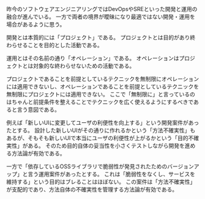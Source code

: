 昨今のソフトウェアエンジニアリングではDevOpsやSREといった開発と運用の融合が進んでいる。
一方で両者の境界が曖昧になり最適ではない開発・運用を場合があるように思う。

開発とは本質的には「プロジェクト」である。
プロジェクトとは目的があり終わらせることを目的とした活動である。

運用とはその名前の通り「オペレーション」である。
オペレーションはプロジェクトとは対象的な終わらせないための活動である。

プロジェクトであることを前提としているテクニックを無制限にオペレーションには適用できないし、オペレーションであることを前提としているテクニックを無制限にプロジェクトには適用できない。
ここで「無制限に」と言っているのはちゃんと前提条件を整えることでテクニックを広く使えるようにするべきであると言う意図である。

例えば「新しいUIに変更してユーザの利便性を向上する」という開発案件があったとする。
設計した新しいUIがその通りに作れるかという「方法不確実性」もあるが、そもそも新しいUIで本当にユーザの利便性が上がるかという「目的不確実性」がある。
そのため目的自体の妥当性を小さくテストしながら開発を進める方法論が有効である。

一方で「依存しているOSSライブラリで脆弱性が発見されたためのバージョンアップ」と言う運用案件があったとする。
これは「脆弱性をなくし、サービスを維持する」という目的はブレることはほぼない。
この案件は「方法不確実性」が支配的であり、方法自体の不確実性を管理する方法論が有効である。
